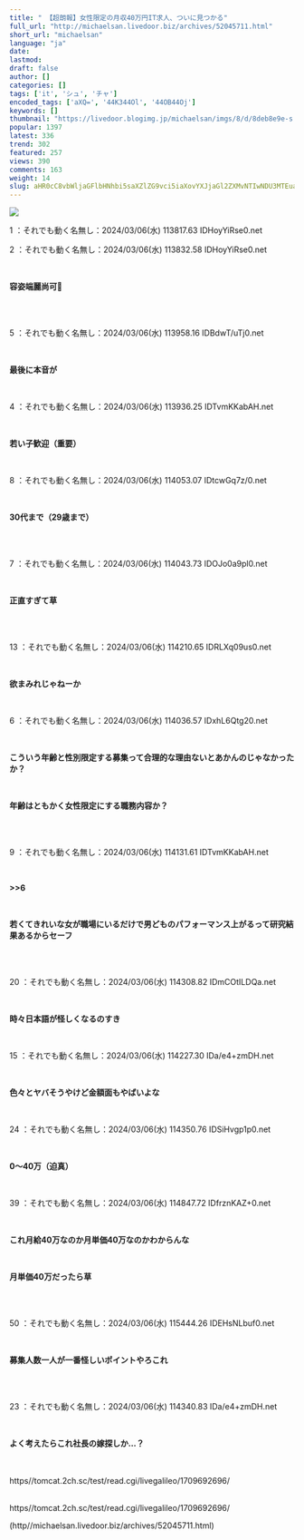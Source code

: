 ```yaml
---
title: " 【超朗報】女性限定の月収40万円IT求人、ついに見つかる"
full_url: "http://michaelsan.livedoor.biz/archives/52045711.html"
short_url: "michaelsan"
language: "ja"
date: 
lastmod: 
draft: false
author: []
categories: []
tags: ['it', 'シュ', 'チャ']
encoded_tags: ['aXQ=', '44K344Ol', '44OB44Oj']
keywords: []
thumbnail: "https://livedoor.blogimg.jp/michaelsan/imgs/8/d/8deb8e9e-s.jpg"
popular: 1397
latest: 336
trend: 302
featured: 257
views: 390
comments: 163
weight: 14
slug: aHR0cC8vbWljaGFlbHNhbi5saXZlZG9vci5iaXovYXJjaGl2ZXMvNTIwNDU3MTEuaHRtbA==
---
```


![](https://livedoor.blogimg.jp/michaelsan/imgs/8/d/8deb8e9e-s.jpg)

<div><p>1 ：それでも動く名無し：2024/03/06(水) 113817.63 IDHoyYiRse0.net</p><p>2 ：それでも動く名無し：2024/03/06(水) 113832.58 IDHoyYiRse0.net</p><br><b><p>容姿端麗尚可🤔</p><br></b><br><p>5 ：それでも動く名無し：2024/03/06(水) 113958.16 IDBdwT/uTj0.net</p><br><b><p>最後に本音が</p></b><br><p>4 ：それでも動く名無し：2024/03/06(水) 113936.25 IDTvmKKabAH.net</p><br><b><p>若い子歓迎（重要）</p></b><br><p>8 ：それでも動く名無し：2024/03/06(水) 114053.07 IDtcwGq7z/0.net</p><br><b><p>30代まで（29歳まで）</p><br></b><br><p>7 ：それでも動く名無し：2024/03/06(水) 114043.73 IDOJo0a9pl0.net</p><br><b><p>正直すぎて草</p><br></b><br><p>13 ：それでも動く名無し：2024/03/06(水) 114210.65 IDRLXq09us0.net</p><br><b><p>欲まみれじゃねーか</p></b><br><p>6 ：それでも動く名無し：2024/03/06(水) 114036.57 IDxhL6Qtg20.net</p><br><p><b><p>こういう年齢と性別限定する募集って合理的な理由ないとあかんのじゃなかったか？</p></b></p><p><b><p><br></p></b></p><b><p>年齢はともかく女性限定にする職務内容か？</p><br></b><br><p>9 ：それでも動く名無し：2024/03/06(水) 114131.61 IDTvmKKabAH.net</p><br><p><b><p><p>>>6</p></p></b></p><p><b><p><p><br></p></p></b></p><p><b><p><p>若くてきれいな女が職場にいるだけで男どものパフォーマンス上がるって研究結果あるからセーフ</p></p></b></p><b><br></b><br><p>20 ：それでも動く名無し：2024/03/06(水) 114308.82 IDmCOtILDQa.net</p><br><b><p>時々日本語が怪しくなるのすき</p></b><br><p>15 ：それでも動く名無し：2024/03/06(水) 114227.30 IDa/e4+zmDH.net</p><br><b><p>色々とヤバそうやけど金額面もやばいよな</p></b><br><p>24 ：それでも動く名無し：2024/03/06(水) 114350.76 IDSiHvgp1p0.net</p><br><b><p>0〜40万（迫真）</p></b><br><p>39 ：それでも動く名無し：2024/03/06(水) 114847.72 IDfrznKAZ+0.net</p><br><p><b><p>これ月給40万なのか月単価40万なのかわからんな</p></b></p><p><b><p><br></p></b></p><b><p>月単価40万だったら草</p><br></b><br><p>50 ：それでも動く名無し：2024/03/06(水) 115444.26 IDEHsNLbuf0.net</p><br><b><p>募集人数一人が一番怪しいポイントやろこれ<br></p><br></b><br><p>23 ：それでも動く名無し：2024/03/06(水) 114340.83 IDa/e4+zmDH.net</p><br><b><p>よく考えたらこれ社長の嫁探しか…？</p><br></b><br>https//tomcat.2ch.sc/test/read.cgi/livegalileo/1709692696/<br><br clear='all'> <p id='a6850dc6aefc0d5bbff2bea180d92d89'> </p> <p id='a6850dc6aefc0d5bbff2bea180d92d89'> </p> <p class='alistcloud-container-6795'></p> <p>https//tomcat.2ch.sc/test/read.cgi/livegalileo/1709692696/</p></div>

(http//michaelsan.livedoor.biz/archives/52045711.html)
